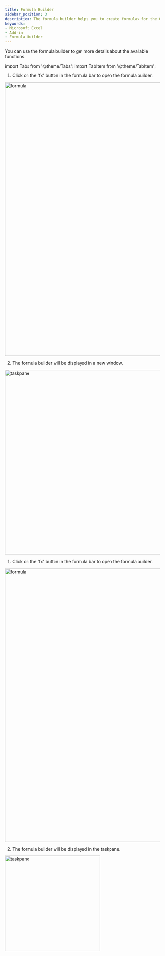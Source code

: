 ```yaml
---
title: Formula Builder
sidebar_position: 3
description: The formula builder helps you to create formulas for the OpenBB add-in. It is available in the taskpane. Click on the 'fx' button in the toolbar to open the formula builder.
keywords:
- Microsoft Excel
- Add-in
- Formula Builder
---
```


You can use the formula builder to get more details about the available functions.

<!-- markdownlint-disable MD033 -->

import Tabs from '@theme/Tabs';
import TabItem from '@theme/TabItem';

<Tabs>
<TabItem value="windows" label="Windows">

1. Click on the 'fx' button in the formula bar to open the formula builder.
<img width="888" alt="formula" src="https://github.com/OpenBB-finance/OpenBBTerminal/assets/79287829/5a784851-0263-4b4d-94f2-9ef2cc831871"/>

2. The formula builder will be displayed in a new window.
<img width="600" alt="taskpane" src="https://github.com/OpenBB-finance/OpenBBTerminal/assets/79287829/3e6b1733-6def-491f-b974-47c7094103f7"/>

</TabItem>
<TabItem value="mac" label="Mac">

1. Click on the 'fx' button in the formula bar to open the formula builder.
<img width="888" alt="formula" src="https://github.com/OpenBB-finance/OpenBBTerminal/assets/79287829/684e12c8-7927-4b7d-9755-eb9d1a89221a"/>

2. The formula builder will be displayed in the taskpane.
<img width="309" alt="taskpane" src="https://github.com/OpenBB-finance/OpenBBTerminal/assets/79287829/f7466125-236c-4661-a480-a31bbb8c9fe9"/>

</TabItem>
</Tabs>
